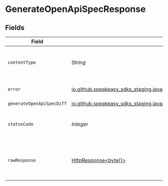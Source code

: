 # GenerateOpenApiSpecResponse


## Fields

| Field                                                                                                                                  | Type                                                                                                                                   | Required                                                                                                                               | Description                                                                                                                            |
| -------------------------------------------------------------------------------------------------------------------------------------- | -------------------------------------------------------------------------------------------------------------------------------------- | -------------------------------------------------------------------------------------------------------------------------------------- | -------------------------------------------------------------------------------------------------------------------------------------- |
| `contentType`                                                                                                                          | *String*                                                                                                                               | :heavy_check_mark:                                                                                                                     | HTTP response content type for this operation                                                                                          |
| `error`                                                                                                                                | [io.github.speakeasy_sdks_staging.javaclientsdk.models.shared.Error](../../models/shared/Error.md)                                     | :heavy_minus_sign:                                                                                                                     | Default error response                                                                                                                 |
| `generateOpenApiSpecDiff`                                                                                                              | [io.github.speakeasy_sdks_staging.javaclientsdk.models.shared.GenerateOpenApiSpecDiff](../../models/shared/GenerateOpenApiSpecDiff.md) | :heavy_minus_sign:                                                                                                                     | OK                                                                                                                                     |
| `statusCode`                                                                                                                           | *Integer*                                                                                                                              | :heavy_check_mark:                                                                                                                     | HTTP response status code for this operation                                                                                           |
| `rawResponse`                                                                                                                          | [HttpResponse<byte[]>](https://docs.oracle.com/en/java/javase/11/docs/api/java.net.http/java/net/http/HttpResponse.html)               | :heavy_check_mark:                                                                                                                     | Raw HTTP response; suitable for custom response parsing                                                                                |